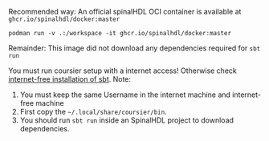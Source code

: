 Recommended way: An official spinalHDL OCI container is available at `ghcr.io/spinalhdl/docker:master`
```shell
podman run -v .:/workspace -it ghcr.io/spinalhdl/docker:master
```
Remainder: This image did not download any dependencies required for `sbt run`

You must run coursier setup with a internet access! Otherwise check [internet-free installation of sbt](https://spinalhdl.github.io/SpinalDoc-RTD/master/SpinalHDL/Getting%20Started/Install%20and%20setup.html#installing-sbt-in-an-internet-free-linux-environment). 
Note:
1. You must keep the same Username in the internet machine and internet-free machine
2. First copy the `~/.local/share/coursier/bin`. 
3. You should run `sbt run` inside an SpinalHDL project to download dependencies. 
